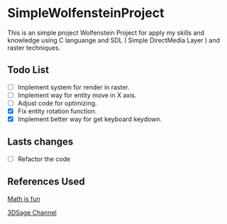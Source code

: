 # SimpleWolfensteinProject

This is an simple project Wolfenstein Project for apply my skills and knowledge
using C languange and SDL ( Simple DirectMedia Layer ) and raster techniques.

## Todo List

- [ ] Implement system for render in raster.
- [ ] Implement way for entity move in X axis.
- [ ] Adjust code for optimizing.
- [x] Fix entity rotation function.
- [x] Implement better way for get keyboard keydown.

## Lasts changes

- [ ] Refactor the code

## References Used

[Math is fun](https://www.mathsisfun.com/)

[3DSage Channel](https://www.youtube.com/@3DSage/videos)
